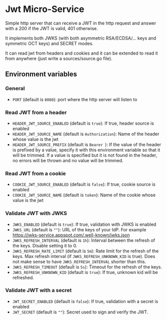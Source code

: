 # Jwt Micro-Service

Simple http server that can receive a JWT in the http request and answer with a 200 if the JWT is valid, 401 otherwise.

It implements both JWKS (with both asymmetric RSA/ECDSA/... keys and symmetric OCT keys) and SECRET modes.

It can read jwt from headers and cookies and it can be extended to read it from anywhere (just write a sources/source.go file).

## Environment variables

### General

- `PORT` (default is `8080`): port where the http server will listen to

### Read JWT from a header

- `HEADER_JWT_SOURCE_ENABLED` (default is `true`): If true, header source is enabled
- `HEADER_JWT_SOURCE_NAME` (default is `Authorization`): Name of the header whose value is the jwt 
- `HEADER_JWT_SOURCE_PREFIX` (default is `Bearer `): If the value of the header is prefixed by a value, specify it with this environment variable so that it will be trimmed. If a value is specified but it is not found in the header, no errors will be thrown and no value will be trimmed.

### Read JWT from a cookie

- `COOKIE_JWT_SOURCE_ENABLED` (default is `false`):  If true, cookie source is enabled
- `COOKIE_JWT_SOURCE_NAME` (default is `token`): Name of the cookie whose value is the jwt

### Validate JWT with JWKS

- `JWKS_ENABLED` (default is `true`): If true, validation with JWKS is enabled
- `JWKS_URL` (default is `""`): URL of the keys of your IdP. For example https://jwks-service.appspot.com/.well-known/jwks.json
- `JWKS_REFRESH_INTERVAL` (default is `1h`): Interval between the refresh of the keys. Disable setting it to 0.
- `JWKS_REFRESH_RATE_LIMIT` (default is `5m`): Rate limit for the refresh of the keys. Max refresh interval (if `JWKS_REFRESH_UNKNOWN_KID` is true). Does not make sense to have `JWKS_REFRESH_INTERVAL` shorter than this.
- `JWKS_REFRESH_TIMEOUT` (default is `5s`): Timeout for the refresh of the keys.
- `JWKS_REFRESH_UNKNOWN_KID` (default is `true`): If true, unknown kid will be refreshed.

### Validate JWT with a secret

- `JWT_SECRET_ENABLED` (default is `false`): If true, validation with a secret is enabled
- `JWT_SECRET` (default is `""`): Secret used to sign and verify the JWT.
